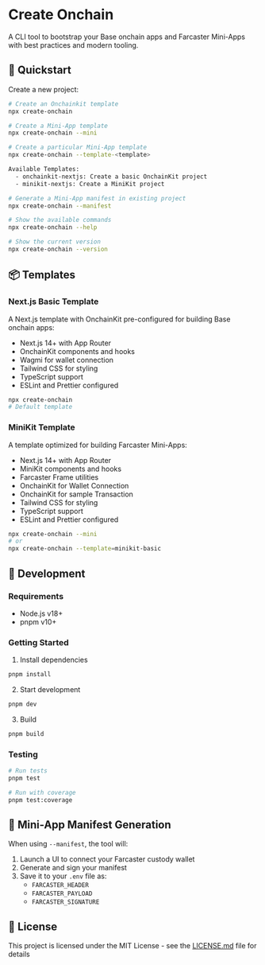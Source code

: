 # Create Onchain

A CLI tool to bootstrap your Base onchain apps and Farcaster Mini-Apps with best practices and modern tooling.

## 🚀 Quickstart

Create a new project:
```bash
# Create an Onchainkit template
npx create-onchain

# Create a Mini-App template
npx create-onchain --mini

# Create a particular Mini-App template
npx create-onchain --template-<template>

Available Templates:
  - onchainkit-nextjs: Create a basic OnchainKit project
  - minikit-nextjs: Create a MiniKit project

# Generate a Mini-App manifest in existing project
npx create-onchain --manifest

# Show the available commands
npx create-onchain --help

# Show the current version
npx create-onchain --version
```

## 📦 Templates

### Next.js Basic Template
A Next.js template with OnchainKit pre-configured for building Base onchain apps:
- Next.js 14+ with App Router
- OnchainKit components and hooks
- Wagmi for wallet connection
- Tailwind CSS for styling
- TypeScript support
- ESLint and Prettier configured

```bash
npx create-onchain
# Default template
```

### MiniKit Template
A template optimized for building Farcaster Mini-Apps:
- Next.js 14+ with App Router
- MiniKit components and hooks
- Farcaster Frame utilities
- OnchainKit for Wallet Connection
- OnchainKit for sample Transaction
- Tailwind CSS for styling
- TypeScript support
- ESLint and Prettier configured

```bash
npx create-onchain --mini
# or
npx create-onchain --template=minikit-basic
```

## 🔧 Development

### Requirements
- Node.js v18+
- pnpm v10+

### Getting Started

1. Install dependencies
```bash
pnpm install
```

2. Start development
```bash
pnpm dev
```

3. Build
```bash
pnpm build
```

### Testing
```bash
# Run tests
pnpm test

# Run with coverage
pnpm test:coverage
```

## 📖 Mini-App Manifest Generation

When using `--manifest`, the tool will:
1. Launch a UI to connect your Farcaster custody wallet
2. Generate and sign your manifest
3. Save it to your `.env` file as:
   - `FARCASTER_HEADER`
   - `FARCASTER_PAYLOAD`
   - `FARCASTER_SIGNATURE`

## 🌊 License

This project is licensed under the MIT License - see the [LICENSE.md](LICENSE.md) file for details
